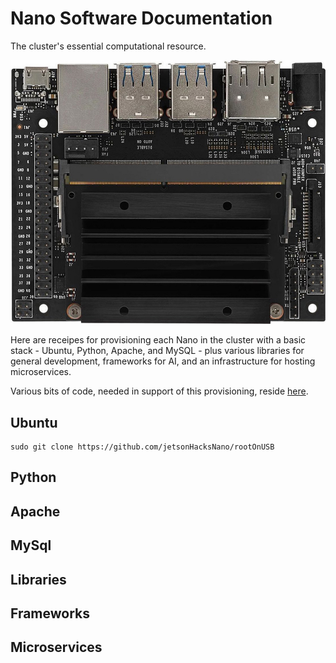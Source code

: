 # Nano Software Documentation
The cluster's essential computational resource.

<img src="/Documentation/Images/Jetson Nano.jpg" alt="Jetson Nano">

Here are receipes for provisioning each Nano in the cluster with a basic stack - Ubuntu, Python, Apache, and MySQL - plus various libraries for general development, frameworks for AI, and an infrastructure for hosting microservices.

Various bits of code, needed in support of this provisioning, reside <a href="../nano">here</a>.

 ## Ubuntu
 
 ```
 sudo git clone https://github.com/jetsonHacksNano/rootOnUSB
 ```
 
 ## Python
 
 ## Apache
 
 ## MySql
 
 ## Libraries
 
 ## Frameworks
 
 ## Microservices
